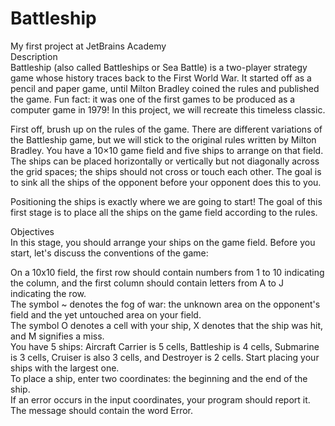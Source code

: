# Battleship
My first project at JetBrains Academy<br>
Description<br>
Battleship (also called Battleships or Sea Battle) is a two-player strategy game whose history traces back to the First World War. It started off as a pencil and paper game, until Milton Bradley coined the rules and published the game. Fun fact: it was one of the first games to be produced as a computer game in 1979! In this project, we will recreate this timeless classic.

First off, brush up on the rules of the game. There are different variations of the Battleship game, but we will stick to the original rules written by Milton Bradley. You have a 10×10 game field and five ships to arrange on that field. The ships can be placed horizontally or vertically but not diagonally across the grid spaces; the ships should not cross or touch each other. The goal is to sink all the ships of the opponent before your opponent does this to you.

Positioning the ships is exactly where we are going to start! The goal of this first stage is to place all the ships on the game field according to the rules.

Objectives<br>
In this stage, you should arrange your ships on the game field. Before you start, let's discuss the conventions of the game:

On a 10x10 field, the first row should contain numbers from 1 to 10 indicating the column, and the first column should contain letters from A to J indicating the row.<br>
The symbol ~ denotes the fog of war: the unknown area on the opponent's field and the yet untouched area on your field.<br>
The symbol O denotes a cell with your ship, X denotes that the ship was hit, and M signifies a miss.<br>
You have 5 ships: Aircraft Carrier is 5 cells, Battleship is 4 cells, Submarine is 3 cells, Cruiser is also 3 cells, and Destroyer is 2 cells. Start placing your ships with the largest one.<br>
To place a ship, enter two coordinates: the beginning and the end of the ship.<br>
If an error occurs in the input coordinates, your program should report it. The message should contain the word Error.
